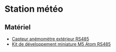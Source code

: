 # Station météo

## Matériel

* [Capteur anémomètre extérieur RS485](https://www.aliexpress.com/item/1005005698076731.html)
* [Kit de développement miniature M5 Atom RS485](https://www.gotronic.fr/art-kit-atom-rs485-k045-32911.htm)
